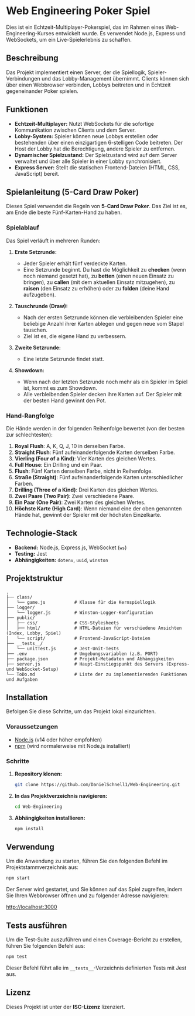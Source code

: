 # Web Engineering Poker Spiel

Dies ist ein Echtzeit-Multiplayer-Pokerspiel, das im Rahmen eines Web-Engineering-Kurses entwickelt wurde. Es verwendet Node.js, Express und WebSockets, um ein Live-Spielerlebnis zu schaffen.

## Beschreibung

Das Projekt implementiert einen Server, der die Spiellogik, Spieler-Verbindungen und das Lobby-Management übernimmt. Clients können sich über einen Webbrowser verbinden, Lobbys beitreten und in Echtzeit gegeneinander Poker spielen.

## Funktionen

- **Echtzeit-Multiplayer:** Nutzt WebSockets für die sofortige Kommunikation zwischen Clients und dem Server.
- **Lobby-System:** Spieler können neue Lobbys erstellen oder bestehenden über einen einzigartigen 6-stelligen Code beitreten. Der Host der Lobby hat die Berechtigung, andere Spieler zu entfernen.
- **Dynamischer Spielzustand:** Der Spielzustand wird auf dem Server verwaltet und über alle Spieler in einer Lobby synchronisiert.
- **Express Server:** Stellt die statischen Frontend-Dateien (HTML, CSS, JavaScript) bereit.

## Spielanleitung (5-Card Draw Poker)

Dieses Spiel verwendet die Regeln von **5-Card Draw Poker**. Das Ziel ist es, am Ende die beste Fünf-Karten-Hand zu haben.

### Spielablauf

Das Spiel verläuft in mehreren Runden:

1.  **Erste Setzrunde:**
    *   Jeder Spieler erhält fünf verdeckte Karten.
    *   Eine Setzrunde beginnt. Du hast die Möglichkeit zu **checken** (wenn noch niemand gesetzt hat), zu **betten** (einen neuen Einsatz zu bringen), zu **callen** (mit dem aktuellen Einsatz mitzugehen), zu **raisen** (den Einsatz zu erhöhen) oder zu **folden** (deine Hand aufzugeben).

2.  **Tauschrunde (Draw):**
    *   Nach der ersten Setzrunde können die verbleibenden Spieler eine beliebige Anzahl ihrer Karten ablegen und gegen neue vom Stapel tauschen.
    *   Ziel ist es, die eigene Hand zu verbessern.

3.  **Zweite Setzrunde:**
    *   Eine letzte Setzrunde findet statt.

4.  **Showdown:**
    *   Wenn nach der letzten Setzrunde noch mehr als ein Spieler im Spiel ist, kommt es zum Showdown.
    *   Alle verbleibenden Spieler decken ihre Karten auf. Der Spieler mit der besten Hand gewinnt den Pot.

### Hand-Rangfolge

Die Hände werden in der folgenden Reihenfolge bewertet (von der besten zur schlechtesten):

1.  **Royal Flush**: A, K, Q, J, 10 in derselben Farbe.
2.  **Straight Flush**: Fünf aufeinanderfolgende Karten derselben Farbe.
3.  **Vierling (Four of a Kind)**: Vier Karten des gleichen Wertes.
4.  **Full House**: Ein Drilling und ein Paar.
5.  **Flush**: Fünf Karten derselben Farbe, nicht in Reihenfolge.
6.  **Straße (Straight)**: Fünf aufeinanderfolgende Karten unterschiedlicher Farben.
7.  **Drilling (Three of a Kind)**: Drei Karten des gleichen Wertes.
8.  **Zwei Paare (Two Pair)**: Zwei verschiedene Paare.
9.  **Ein Paar (One Pair)**: Zwei Karten des gleichen Wertes.
10. **Höchste Karte (High Card)**: Wenn niemand eine der oben genannten Hände hat, gewinnt der Spieler mit der höchsten Einzelkarte.

## Technologie-Stack

- **Backend:** Node.js, Express.js, WebSocket (`ws`)
- **Testing:** Jest
- **Abhängigkeiten:** `dotenv`, `uuid`, `winston`

## Projektstruktur

```
.
├── class/
│   └── game.js           # Klasse für die Kernspiellogik
├── logger/
│   └── logger.js         # Winston-Logger-Konfiguration
├── public/
│   ├── css/              # CSS-Stylesheets
│   ├── html/             # HTML-Dateien für verschiedene Ansichten (Index, Lobby, Spiel)
│   └── script/           # Frontend-JavaScript-Dateien
├── __tests__/
│   └── unitTest.js       # Jest-Unit-Tests
├── .env                  # Umgebungsvariablen (z.B. PORT)
├── package.json          # Projekt-Metadaten und Abhängigkeiten
├── server.js             # Haupt-Einstiegspunkt des Servers (Express- und WebSocket-Setup)
└── ToDo.md               # Liste der zu implementierenden Funktionen und Aufgaben
```

## Installation

Befolgen Sie diese Schritte, um das Projekt lokal einzurichten.

### Voraussetzungen

- [Node.js](https://nodejs.org/) (v14 oder höher empfohlen)
- [npm](https://www.npmjs.com/) (wird normalerweise mit Node.js installiert)

### Schritte

1.  **Repository klonen:**
    ```sh
    git clone https://github.com/DanielSchnell1/Web-Engineering.git
    ```
2.  **In das Projektverzeichnis navigieren:**
    ```sh
    cd Web-Engineering
    ```
3.  **Abhängigkeiten installieren:**
    ```sh
    npm install
    ```

## Verwendung

Um die Anwendung zu starten, führen Sie den folgenden Befehl im Projektstammverzeichnis aus:

```sh
npm start
```

Der Server wird gestartet, und Sie können auf das Spiel zugreifen, indem Sie Ihren Webbrowser öffnen und zu folgender Adresse navigieren:

[http://localhost:3000](http://localhost:3000)

## Tests ausführen

Um die Test-Suite auszuführen und einen Coverage-Bericht zu erstellen, führen Sie folgenden Befehl aus:

```sh
npm test
```

Dieser Befehl führt alle im `__tests__`-Verzeichnis definierten Tests mit Jest aus.

## Lizenz

Dieses Projekt ist unter der **ISC-Lizenz** lizenziert.
